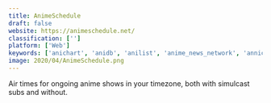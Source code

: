 ```yaml
---
title: AnimeSchedule
draft: false 
website: https://animeschedule.net/
classification: ['']
platform: ['Web']
keywords: ['anichart', 'anidb', 'anilist', 'anime_news_network', 'annict', 'kitsu', 'livechart.me', 'myanimelist', 'zerotwo']
image: 2020/04/AnimeSchedule.png
---
```

Air times for ongoing anime shows in your timezone, both with simulcast subs and without.